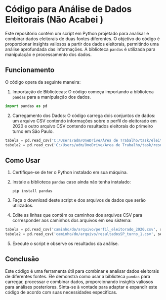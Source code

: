 # Código para Análise de Dados Eleitorais (Não Acabei )

Este repositório contém um script em Python projetado para analisar e combinar dados eleitorais de duas fontes diferentes. O objetivo do código é proporcionar insights valiosos a partir dos dados eleitorais, permitindo uma análise aprofundada das informações. A biblioteca `pandas` é utilizada para manipulação e processamento dos dados.

## Funcionamento

O código opera da seguinte maneira:

1. Importação de Bibliotecas:
   O código começa importando a biblioteca `pandas` para a manipulação dos dados.

```python
import pandas as pd
```

2. Carregamento dos Dados:
   O código carrega dois conjuntos de dados: um arquivo CSV contendo informações sobre o perfil do eleitorado em 2020 e outro arquivo CSV contendo resultados eleitorais do primeiro turno em São Paulo.

```python
tabela = pd.read_csv('C:/Users/adm/OneDrive/Área de Trabalho/task/eleitorado/perfil_eleitorado_2020/perfil_eleitorado_2020.csv', sep=';', encoding='ISO-8859-1')
tabela2 = pd.read_csv('C:/Users/adm/OneDrive/Área de Trabalho/task/resultados/resultadosSP_turno_1.csv', sep=';', encoding='ISO-8859-1')
```


## Como Usar

1. Certifique-se de ter o Python instalado em sua máquina.

2. Instale a biblioteca `pandas` caso ainda não tenha instalado:
   ```
   pip install pandas
   ```

3. Faça o download deste script e dos arquivos de dados que serão utilizados.

4. Edite as linhas que contêm os caminhos dos arquivos CSV para corresponder aos caminhos dos arquivos em seu sistema:

```python
tabela = pd.read_csv('caminho/do/arquivo/perfil_eleitorado_2020.csv', sep=';', encoding='ISO-8859-1')
tabela2 = pd.read_csv('caminho/do/arquivo/resultadosSP_turno_1.csv', sep=';', encoding='ISO-8859-1')
```

5. Execute o script e observe os resultados da análise.

## Conclusão

Este código é uma ferramenta útil para combinar e analisar dados eleitorais de diferentes fontes. Ele demonstra como usar a biblioteca `pandas` para carregar, processar e combinar dados, proporcionando insights valiosos para análises posteriores. Sinta-se à vontade para adaptar e expandir este código de acordo com suas necessidades específicas.
